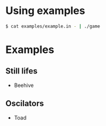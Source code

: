 # Using examples
```bash
$ cat examples/example.in - | ./game
```

# Examples
## Still lifes
* Beehive

## Oscilators
* Toad
